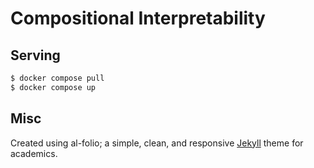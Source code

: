 # Compositional Interpretability


## Serving

```bash
$ docker compose pull
$ docker compose up
```

## Misc

Created using al-folio; a simple, clean, and responsive [Jekyll](https://jekyllrb.com/) theme for academics.